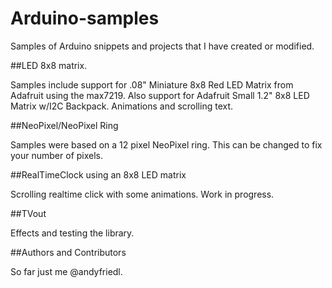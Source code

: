 # Arduino-samples
Samples of Arduino snippets and projects that I have created or modified.

##LED 8x8 matrix.

Samples include support for .08" Miniature 8x8 Red LED Matrix from Adafruit using the max7219. Also support for Adafruit Small 1.2" 8x8 LED Matrix w/I2C Backpack. Animations and scrolling text.

##NeoPixel/NeoPixel Ring

Samples were based on a 12 pixel NeoPixel ring. This can be changed to fix your number of pixels.

##RealTimeClock using an 8x8 LED matrix

Scrolling realtime click with some animations. Work in progress.

##TVout

Effects and testing the library.

##Authors and Contributors

So far just me @andyfriedl.
